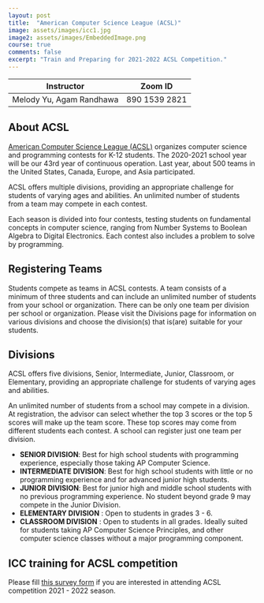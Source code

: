 ```yaml
---
layout: post
title:  "American Computer Science League (ACSL)"
image: assets/images/icc1.jpg
image2: assets/images/EmbeddedImage.png
course: true
comments: false
excerpt: "Train and Preparing for 2021-2022 ACSL Competition."
---
```



<link rel="stylesheet" href="/assets/css/table.css">
<table class="styled-table">
    <thead>
        <tr>
            <th>Instructor</th>
            <th>Zoom ID</th>
        </tr>
    </thead>
    <tbody>
        <tr>
            <td>Melody Yu, Agam Randhawa</td>
            <td>890 1539 2821</td>
        </tr>
    </tbody>
</table>

## About ACSL
[American Computer Science League (ACSL)](https://www.acsl.org/) organizes computer science and programming contests for K-12 students.
The 2020-2021 school year will be our 43rd year of continuous operation. Last year, about 500 teams in the United States, Canada, Europe, and Asia participated.



ACSL offers multiple divisions, providing an appropriate challenge for students of varying ages and abilities. An unlimited number of students from a team may compete in each contest.

Each season is divided into four contests, testing students on fundamental concepts in computer science, ranging from Number Systems to Boolean Algebra to Digital Electronics. Each contest also includes a problem to solve by programming.

## Registering Teams
Students compete as teams in ACSL contests. A team consists of a minimum of three students and can include an unlimited number of students from your school or organization. There can be only one team per division per school or organization. Please visit the Divisions page for information on various divisions and choose the division(s) that is(are) suitable for your students.


## Divisions

ACSL offers five divisions, Senior, Intermediate, Junior, Classroom, or Elementary, providing an appropriate challenge for students of varying ages and abilities.

An unlimited number of students from a school may compete in a division. At registration, the advisor can select whether the top 3 scores or the top 5 scores will make up the team score. These top scores may come from different students each contest. A school can register just one team per division.


* **SENIOR DIVISION**: Best for high school students with programming experience, especially those taking AP Computer Science.
* **INTERMEDIATE DIVISION**: Best for high school students with little or no programming experience and for advanced junior high students.
* **JUNIOR DIVISION**: Best for junior high and middle school students with no previous programming experience. No student beyond grade 9 may compete in the Junior Division.
* **ELEMENTARY DIVISION** : Open to students in grades 3 - 6.
* **CLASSROOM DIVISION** : Open to students in all grades. Ideally suited for students taking AP Computer Science Principles, and other computer science classes without a major programming component.

## ICC training for ACSL competition

Please fill [this survey form](https://forms.gle/G7gAhVgqa3RVUQZ98)  if you are interested in attending ACSL competition 2021 - 2022 season.


<br/>
